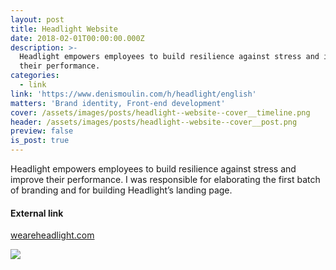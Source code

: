 ```yaml
---
layout: post
title: Headlight Website
date: 2018-02-01T00:00:00.000Z
description: >-
  Headlight empowers employees to build resilience against stress and improve
  their performance.
categories:
  - link
link: 'https://www.denismoulin.com/h/headlight/english'
matters: 'Brand identity, Front-end development'
cover: /assets/images/posts/headlight--website--cover__timeline.png
header: /assets/images/posts/headlight--website--cover__post.png
preview: false
is_post: true
---
```

Headlight empowers employees to build resilience against stress and improve their performance. I was responsible for elaborating the first batch of branding and for building Headlight’s landing page.

#### External link

[weareheadlight.com](https://weareheadlight.com)

![](../../assets/images/posts/headlight--website--content--0.png)
